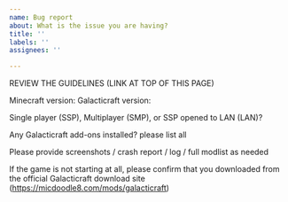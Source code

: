 ```yaml
---
name: Bug report
about: What is the issue you are having?
title: ''
labels: ''
assignees: ''

---
```


REVIEW THE GUIDELINES (LINK AT TOP OF THIS PAGE)

Minecraft version:
Galacticraft version:

Single player (SSP), Multiplayer (SMP), or SSP opened to LAN (LAN)?

Any Galacticraft add-ons installed? please list all

Please provide screenshots / crash report / log / full modlist as needed

If the game is not starting at all, please confirm that you downloaded from the official Galacticraft download site (https://micdoodle8.com/mods/galacticraft)
